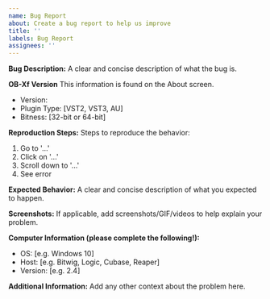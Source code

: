 ```yaml
---
name: Bug Report
about: Create a bug report to help us improve
title: ''
labels: Bug Report
assignees: ''
---
```


**Bug Description:**
A clear and concise description of what the bug is.

**OB-Xf Version**
This information is found on the About screen.

* Version:
* Plugin Type: [VST2, VST3, AU]
* Bitness: [32-bit or 64-bit]

**Reproduction Steps:**
Steps to reproduce the behavior:
1. Go to '...'
2. Click on '...'
3. Scroll down to '...'
4. See error

**Expected Behavior:**
A clear and concise description of what you expected to happen.

**Screenshots:**
If applicable, add screenshots/GIF/videos to help explain your problem.

**Computer Information (please complete the following!):**
 - OS: [e.g. Windows 10]
 - Host: [e.g. Bitwig, Logic, Cubase, Reaper]
 - Version: [e.g. 2.4]

**Additional Information:**
Add any other context about the problem here.

